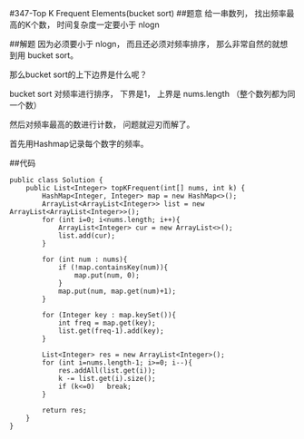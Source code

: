 #347-Top K Frequent Elements(bucket sort)
##题意
给一串数列， 找出频率最高的K个数， 时间复杂度一定要小于 nlogn

##解题
因为必须要小于 nlogn， 而且还必须对频率排序， 那么非常自然的就想到用 bucket sort。

那么bucket sort的上下边界是什么呢？

bucket sort 对频率进行排序， 下界是1， 上界是 nums.length （整个数列都为同一个数）

然后对频率最高的数进行计数， 问题就迎刃而解了。

首先用Hashmap记录每个数字的频率。

##代码
```
public class Solution {
    public List<Integer> topKFrequent(int[] nums, int k) {
        HashMap<Integer, Integer> map = new HashMap<>();
        ArrayList<ArrayList<Integer>> list = new ArrayList<ArrayList<Integer>>();
        for (int i=0; i<nums.length; i++){
            ArrayList<Integer> cur = new ArrayList<>();
            list.add(cur);
        }
        
        for (int num : nums){
            if (!map.containsKey(num)){
                map.put(num, 0);
            }
            map.put(num, map.get(num)+1);
        }
        
        for (Integer key : map.keySet()){
            int freq = map.get(key);
            list.get(freq-1).add(key);
        }
        
        List<Integer> res = new ArrayList<Integer>();
        for (int i=nums.length-1; i>=0; i--){
            res.addAll(list.get(i));
            k -= list.get(i).size();
            if (k<=0)   break;
        }
        
        return res;
    }
}
```